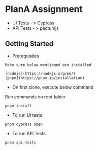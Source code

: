 # PlanA Assignment

* UI Tests - > Cypress
* API Tests - > pactumjs

## Getting Started

* Prerequisites 
```
Make sure below mentioned are installed

[nodejs](https://nodejs.org/en/)
[pnpm](https://pnpm.io/installation)
```

* On first clone, execute below command

Run commands on root folder
```
pnpm install
```
* To run UI tests 
```
pnpm cypress open
```
* To run API Tests
```
pnpm api-tests
```
